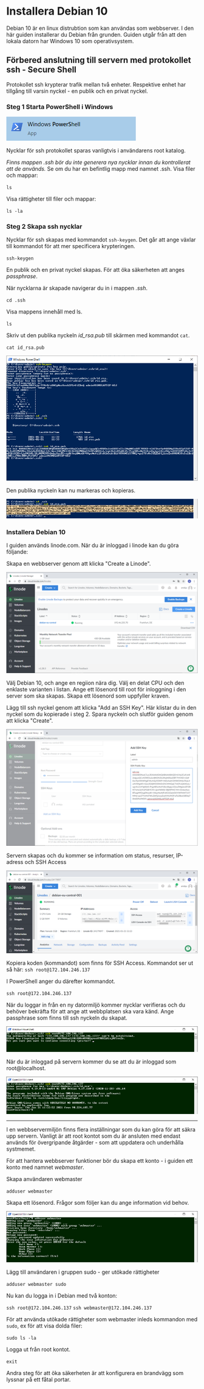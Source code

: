 # Installera Debian 10
Debian 10 är en linux distrubtion som kan användas som webbserver. I den här guiden installerar du Debian från grunden.
Guiden utgår från att den lokala datorn har Windows 10 som operativsystem.

## Förbered anslutning till servern med protokollet ssh - Secure Shell
Protokollet ssh krypterar trafik mellan två enheter. Respektive enhet har tillgång till varsin nyckel - en publik och en privat nyckel.

### Steg 1 Starta PowerShell i Windows
![PowerShell ssh](images/powershell-1.png)

Nycklar för ssh protokollet sparas vanligtvis i användarens root katalog.

*Finns mappen .ssh bör du inte generera nya nycklar innan du kontrollerat att de används.*
Se om du har en befintlig mapp med namnet .ssh. Visa filer och mappar: 

`ls`

Visa rättigheter till filer och mappar:

`ls -la`

### Steg 2 Skapa ssh nycklar
Nycklar för ssh skapas med kommandot `ssh-keygen`. Det går att ange växlar till kommandot för att mer specificera krypteringen. 

`ssh-keygen`

En publik och en privat nyckel skapas. För att öka säkerheten att anges *passphrase*.

När nycklarna är skapade navigerar du in i mappen *.ssh*.

`cd .ssh`

Visa mappens innehåll med ls.

`ls`

Skriv ut den publika nyckeln *id_rsa.pub* till skärmen med kommandot `cat`.

`cat id_rsa.pub`

![PowerShell ssh](images/powershell-ssh-keygen-end.png)

Den publika nyckeln kan nu markeras och kopieras.

![PowerShell ssh](images/powershell-ssh-keygen-copy.png)

### Installera Debian 10
I guiden används linode.com. När du är inloggad i linode kan du göra följande:

Skapa en webbserver genom att klicka "Create a Linode".

![Linode - create](images/linode-debian-install-1.png)

Välj Debian 10, och ange en regiion nära dig. Välj en delat CPU och den enklaste varianten i listan. Ange ett lösenord till root för inloggning i den server som ska skapas. Skapa ett lösenord som uppfyller kraven.

Lägg till ssh nyckel genom att klicka "Add an SSH Key". Här klistar du in den nyckel som du kopierade i steg 2. 
Spara nyckeln och slutför guiden genom att klicka "Create".

![Linode - create](images/linode-debian-install-2.png)

Servern skapas och du kommer se information om status, resurser, IP-adress och SSH Access

![Linode - create](images/linode-debian-install-3.png)

Kopiera koden (kommandot) som finns för SSH Access. Kommandot ser ut så här: `ssh root@172.104.246.137`

I PowerShell anger du därefter kommandot. 

`ssh root@172.104.246.137`

När du loggar in från en ny datormiljö  kommer nycklar verifieras och du behöver bekräfta för att ange att webbplatsen ska vara känd.
Ange passphrase som finns till ssh nyckeln du skapat.

![Linode - create](images/linode-debian-connect-1.png)

När du är inloggad på servern kommer du se att du är inloggad som root@localhost.

![Linode - create](images/linode-debian-connect-2.png)

---

I en webbservermiljön finns flera inställningar som du kan göra för att säkra upp servern. Vanligt är att root kontot som du är ansluten med endast används för övergripande åtgärder - som att uppdatera och underhålla systmemet.

För att hantera webbserver funktioner bör du skapa ett konto - i guiden ett konto med namnet *webmaster*.

Skapa användaren webmaster

`adduser webmaster`

Skapa ett lösenord. Frågor som följer kan du ange information vid behov.

![Linode - create](images/debian-adduser.png)

Lägg till användaren i gruppen sudo - ger utökade rättigheter 

`adduser webmaster sudo` 

Nu kan du logga in i Debian med två konton:

`ssh root@172.104.246.137`
`ssh webmaster@172.104.246.137`

För att använda utökade rättigheter som webmaster inleds kommandon med `sudo`, ex för att visa dolda filer:

`sudo ls -la` 

Logga ut från root kontot.

`exit`

Andra steg för att öka säkerheten är att konfigurera en brandvägg som lyssnar på ett fåtal portar.